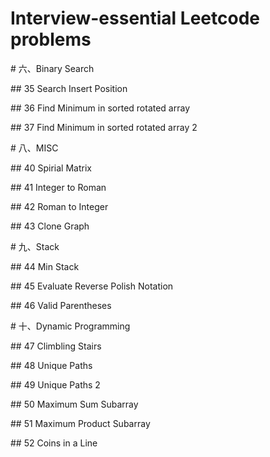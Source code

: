 # Interview-essential Leetcode problems

\# 六、Binary Search

\#\# 35 Search Insert Position

\#\# 36 Find Minimum in sorted rotated array

\#\# 37 Find Minimum in sorted rotated array 2

\# 八、MISC

\#\# 40 Spirial Matrix

\#\# 41 Integer to Roman

\#\# 42 Roman to Integer

\#\# 43 Clone Graph

\# 九、Stack

\#\# 44 Min Stack

\#\# 45 Evaluate Reverse Polish Notation

\#\# 46 Valid Parentheses

\# 十、Dynamic Programming

\#\# 47 Climbling Stairs

\#\# 48 Unique Paths

\#\# 49 Unique Paths 2

\#\# 50 Maximum Sum Subarray

\#\# 51 Maximum Product Subarray

\#\# 52 Coins in a Line

